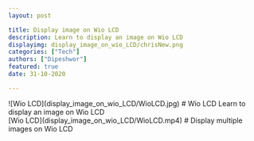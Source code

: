```yaml
---
layout: post

title: Display image on Wio LCD
description: Learn to display an image on Wio LCD
displayimg: display_image_on_wio_LCD/chrisNew.png
categories: ["Tech"]
authors: ["Dipeshwor"]
featured: true
date: 31-10-2020

---
```



<!--IMAGE_TEXT_OVERLAY creates a image with a text box over it--------------------->
<div class="image_text_overlay" markdown="1">
![Wio LCD](display_image_on_wio_LCD/WioLCD.jpg)
# Wio LCD
Learn to display an image on Wio LCD
</div>

<!--VIDEO_TEXT_OVERLAY creates a video with a text box over it--------------------->
<div class="video_text_overlay" markdown="1">
[Wio LCD](display_image_on_wio_LCD/WioLCD.mp4)
# Display multiple images on Wio LCD
</div>

<!--FREE WRITE lets you write any markdown you want (include images, lists, titles, code,etc)
               If something doesn't look how you expect on the page, try adding a linebreak after it--------------------->
<div class="free_write" markdown="1">
</div>
